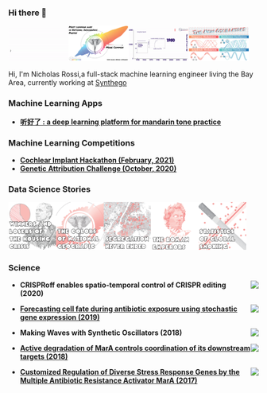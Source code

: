 ### Hi there 👋
<img src="https://raw.githubusercontent.com/NicholasARossi/NicholasARossi/main/gifs/logo.gif" width="24%"><img src="https://raw.githubusercontent.com/NicholasARossi/NicholasARossi/main/gifs/radial_hist.png" width="24%"><img src="https://raw.githubusercontent.com/NicholasARossi/NicholasARossi/main/gifs/lego_gif.gif" width="24%"><img src="https://raw.githubusercontent.com/NicholasARossi/NicholasARossi/main/gifs/oscillators.png" width="24%">



Hi, I'm Nicholas Rossi,a full-stack machine learning engineer living the Bay Area, currently working at [Synthego](https://www.synthego.com/)


### Machine Learning Apps

- **[听好了 : a deep learning platform for mandarin tone practice](https://www.tinghaole.com/)**

### Machine Learning Competitions 

- **[Cochlear Implant Hackathon (February, 2021)](https://github.com/NicholasARossi/Cochlear_Implant_Hackathon)**
- **[Genetic Attribution Challenge (October, 2020)](https://github.com/NicholasARossi/genetic_attribution_challenge)**

### Data Science Stories

<img src="https://raw.githubusercontent.com/NicholasARossi/NicholasARossi/main/pngs/Desktop-01.png" width="19%"><img src="https://raw.githubusercontent.com/NicholasARossi/NicholasARossi/main/pngs/natgeo-01.png" width="19%"><img src="https://raw.githubusercontent.com/NicholasARossi/NicholasARossi/main/pngs/NYC-01.png" width="19%"><img src="https://raw.githubusercontent.com/NicholasARossi/NicholasARossi/main/pngs/rome-01.png" width="19%"><img src="https://raw.githubusercontent.com/NicholasARossi/NicholasARossi/main/pngs/smoking-01.png" width="19%">


### Science
- <a href="https://doi.org/10.1038/s41467-020-18853-3"><img src="https://img.shields.io/badge/DOI-10.1038/s41467-cfd8dc?labelColor=black&style=flat-square" align="right"/></a> **CRISPRoff enables spatio-temporal control of CRISPR editing (2020)**

- <a href="https://doi.org/10.1038/s42003-019-0509-0"><img src="https://img.shields.io/badge/DOI-10.1038/s42003-cfd8dc?labelColor=black&style=flat-square" align="right"/></a> **[Forecasting cell fate during antibiotic exposure using stochastic gene expression (2019)](https://gitlab.com/dunloplab/forecasting-cell-fate)**

- <a href="https://doi.org/10.1016/j.cels.2018.04.001"><img src="https://img.shields.io/badge/DOI-10.1016/j.cels.2018.04.001-cfd8dc?labelColor=black&style=flat-square" align="right"/></a> **Making Waves with Synthetic Oscillators (2018)**

- <a href="https://doi.org/110.1371/journal.pcbi.1006634"><img src="https://img.shields.io/badge/DOI-10.1371/journal.pcbi.1006634-cfd8dc?labelColor=black&style=flat-square" align="right"/></a> **[Active degradation of MarA controls coordination of its downstream targets (2018)](https://github.com/NicholasARossi/MarA-Halflife-2018)**

- <a href="https://doi.org/10.1371/journal.pcbi.1005310"><img src="https://img.shields.io/badge/DOI-10.1371/journal.pcbi.1005310-cfd8dc?labelColor=black&style=flat-square" align="right"/></a> **[Customized Regulation of Diverse Stress Response Genes by the Multiple Antibiotic Resistance Activator MarA (2017)](https://github.com/NicholasARossi/MarA-Multigene-Regulation)**



